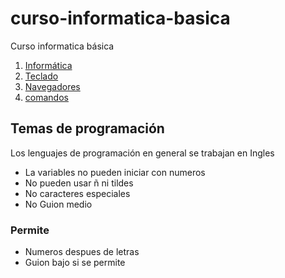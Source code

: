 # curso-informatica-basica
Curso informatica básica

1. [Informática](informatica/readme.md)
2. [Teclado](teclado/readme.md)
3. [Navegadores](navegadores/readme.md)
4. [comandos](comandos/readme.md)



## Temas de programación

Los lenguajes de programación en general se trabajan en Ingles

- La variables no pueden iniciar con numeros
- No pueden usar ñ ni tildes
- No caracteres especiales
- No Guion medio 

### Permite
- Numeros despues de letras
- Guion bajo si se permite
